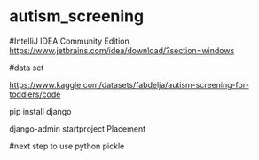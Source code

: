 # autism_screening

#IntelliJ IDEA Community Edition
https://www.jetbrains.com/idea/download/?section=windows


#data set

https://www.kaggle.com/datasets/fabdelja/autism-screening-for-toddlers/code

pip install django

django-admin startproject Placement

#next step to use python pickle
